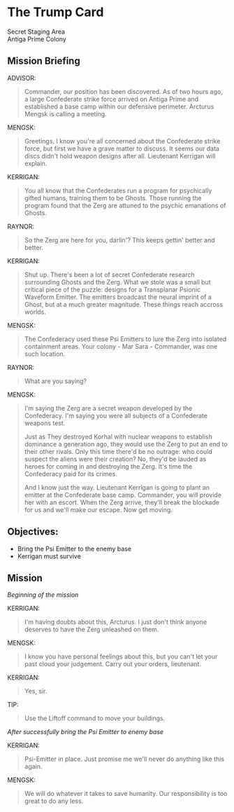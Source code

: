 # The Trump Card

Secret Staging Area  
Antiga Prime Colony

## Mission Briefing

ADVISOR:

> Commander, our position has been discovered. As of two hours ago, a large Confederate strike force arrived on Antiga Prime and established a base camp within our defensive perimeter. Arcturus Mengsk is calling a meeting.

MENGSK:

> Greetings. I know you're all concerned about the Confederate strike force, but first we have a grave matter to discuss. It seems our data discs didn't hold weapon designs after all. Lieutenant Kerrigan will explain.

KERRIGAN:

> You all know that the Confederates run a program for psychically gifted humans, training them to be Ghosts. Those running the program found that the Zerg are attuned to the psychic emanations of Ghosts.

RAYNOR:

> So the Zerg are here for you, darlin'? This keeps gettin' better and better.

KERRIGAN:

> Shut up. There's been a lot of secret Confederate research surrounding Ghosts and the Zerg. What we stole was a small but critical piece of the puzzle: designs for a Transplanar Psionic Waveform Emitter. The emitters broadcast the neural imprint of a Ghost, but at a much greater magnitude. These things reach accross worlds.

MENGSK:

> The Confederacy used these Psi Emitters to lure the Zerg into isolated containment areas. Your colony - Mar Sara - Commander, was one such location.

RAYNOR:

> What are you saying?

MENGSK:

> I'm saying the Zerg are a secret weapon developed by the Confederacy. I'm saying you were all subjects of a Confederate weapons test.
>
> Just as They destroyed Korhal with nuclear weapons to establish dominance a generation ago, they would use the Zerg to put an end to their other rivals. Only this time there'd be no outrage: who could suspect the aliens were their creation? No, they'd be lauded as heroes for coming in and destroying the Zerg. It's time the Confederacy paid for its crimes.
>
> And I know just the way. Lieutenant Kerrigan is going to plant an emitter at the Confederate base camp. Commander, you will provide her with an escort. When the Zerg arrive, they'll break the blockade for us and we'll make our escape. Now get moving.

## Objectives:

- Bring the Psi Emitter to the enemy base
- Kerrigan must survive

## Mission

_Beginning of the mission_

KERRIGAN:

> I'm having doubts about this, Arcturus. I just don't think anyone deserves to have the Zerg unleashed on them.

MENGSK:

> I know you have personal feelings about this, but you can't let your past cloud your judgement. Carry out your orders, lieutenant.

KERRIGAN:

> Yes, sir.

TIP:

> Use the Liftoff command to move your buildings.

_After successfully bring the Psi Emitter to enemy base_

KERRIGAN:

> Psi-Emitter in place. Just promise me we'll never do anything like this again.

MENGSK:

> We will do whatever it takes to save humanity. Our responsibility is too great to do any less.